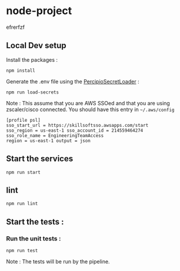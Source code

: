 # node-project
efrerfzf


## Local Dev setup

Install the packages :

```
npm install
```

Generate the .env file using the [PercipioSecretLoader](https://skillsoftdev.atlassian.net/wiki/spaces/PSS/pages/3535470673/Percipio+Secret+Loader) :

```
npm run load-secrets
```

Note : This assume that you are AWS SSOed and that you are using zscaler/cisco connected. You should have this entry in `~/.aws/config`

```
[profile psl]
sso_start_url = https://skillsoftsso.awsapps.com/start
sso_region = us-east-1 sso_account_id = 214559464274
sso_role_name = EngineeringTeamAccess
region = us-east-1 output = json
```

## Start the services

```
npm run start
```

## lint

`npm run lint`

## Start the tests :

### Run the unit tests :

```
npm run test
```

Note : The tests will be run by the pipeline.
